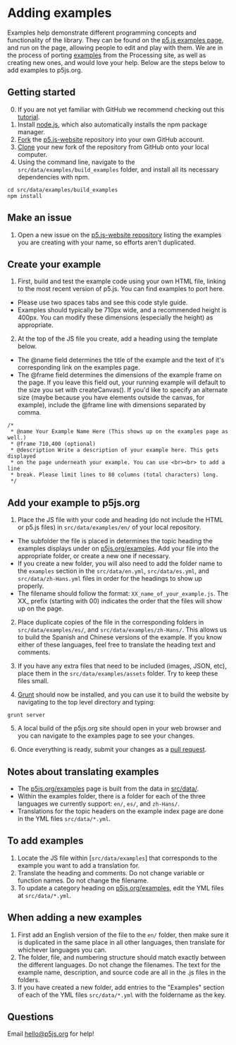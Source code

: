 # Adding examples

Examples help demonstrate different programming concepts and functionality of the library. They can be found on the [p5.js examples page](http://p5js.org/examples/), and run on the page, allowing people to edit and play with them. We are in the process of porting [examples](https://processing.org/examples/) from the Processing site, as well as creating new ones, and would love your help. Below are the steps below to add examples to p5js.org.

## Getting started

  0. If you are not yet familiar with GitHub we recommend checking out this [tutorial](https://guides.github.com/activities/hello-world/).
  1. Install [node.js](https://nodejs.org/en/), which also automatically installs the npm package manager.
  2. [Fork](https://help.github.com/articles/fork-a-repo/) the [p5.js-website](https://github.com/processing/p5.js-website) repository into your own GitHub account.
  3. [Clone](https://help.github.com/articles/cloning-a-repository/) your new fork of the repository from GitHub onto your local computer.
  4. Using the command line, navigate to the `src/data/examples/build_examples` folder, and install all its necessary dependencies with npm.
  ```
  cd src/data/examples/build_examples
  npm install
  ```

## Make an issue
1. Open a new issue on the [p5.js-website repository](https://github.com/processing/p5.js-website/issues) listing the examples you are creating with your name, so efforts aren't duplicated.

## Create your example

1. First, build and test the example code using your own HTML file, linking to the most recent version of p5.js. You can find examples to port here.
  * Please use two spaces tabs and see this code style guide.
  * Examples should typically be 710px wide, and a recommended height is 400px. You can modify these dimensions (especially the height) as appropriate.

2. At the top of the JS file you create, add a heading using the template below.
  * The @name field determines the title of the example and the text of it's corresponding link on the examples page.
  * The @frame field determines the dimensions of the example frame on the page. If you leave this field out, your running example will default to the size you set with createCanvas(). If you'd like to specify an alternate size (maybe because you have elements outside the canvas, for example), include the @frame line with dimensions separated by comma.

   ```
   /*
    * @name Your Example Name Here (This shows up on the examples page as well.)
    * @frame 710,400 (optional)
    * @description Write a description of your example here. This gets displayed
    * on the page underneath your example. You can use <br><br> to add a line
    * break. Please limit lines to 80 columns (total characters) long.
    */
   ```

## Add your example to p5js.org
1. Place the JS file with your code and heading (do not include the HTML or p5.js files) in `src/data/examples/en/` of your local repository.
  * The subfolder the file is placed in determines the topic heading the examples displays under on [p5js.org/examples](https://p5js.org/examples/). Add your file into the appropriate folder, or create a new one if necessary.
  * If you create a new folder, you will also need to add the folder name to the `examples` section in the `src/data/en.yml`, `src/data/es.yml`, and `src/data/zh-Hans.yml` files in order for the headings to show up properly.
  * The filename should follow the format: `XX_name_of_your_example.js`. The XX_ prefix (starting with 00) indicates the order that the files will show up on the page.

2. Place duplicate copies of the file in the corresponding folders in `src/data/examples/es/`, and `src/data/examples/zh-Hans/`. This allows us to build the Spanish and Chinese versions of the example. If you know either of these languages, feel free to translate the heading text and comments.

3. If you have any extra files that need to be included (images, JSON, etc), place them in the `src/data/examples/assets` folder. Try to keep these files small.

4. [Grunt](https://gruntjs.com/) should now be installed, and you can use it to build the website by navigating to the top level directory and typing:

```
grunt server
```

5. A local build of the p5js.org site should open in your web browser and you can navigate to the examples page to see your changes.

6. Once everything is ready, submit your changes as a [pull request](https://help.github.com/articles/creating-a-pull-request/).

## Notes about translating examples
  * The [p5js.org/examples](https://p5js.org/examples/) page is built from the data in [src/data/](https://github.com/processing/p5.js-website/tree/master/src/data).
  * Within the examples folder, there is a folder for each of the three languages we currently support: `en/`, `es/`, and `zh-Hans/`.
  * Translations for the topic headers on the example index page are done in the YML files `src/data/*.yml`.

## To add examples
1. Locate the JS file within [`src/data/examples`] that corresponds to the example you want to add a translation for.
2. Translate the heading and comments. Do not change variable or function names. Do not change the filename.
3. To update a category heading on [p5js.org/examples](https://p5js.org/examples/), edit the YML files at `src/data/*.yml`.

## When adding a new examples
1. First add an English version of the file to the `en/` folder, then make sure it is duplicated in the same place in all other languages, then translate for whichever languages you can.
2. The folder, file, and numbering structure should match exactly between the different languages. Do not change the filenames. The text for the example name, description, and source code are all in the .js files in the folders.
3. If you have created a new folder, add entries to the "Examples" section of each of the YML files `src/data/*.yml` with the foldername as the key.

## Questions
Email [hello@p5js.org](mailto:hello@p5js.org) for help!




